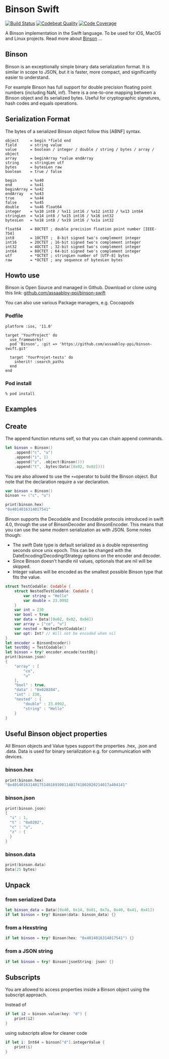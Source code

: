 Binson Swift
============

[![Build Status](https://travis-ci.org/assaabloy-ppi/binson-swift.svg?branch=master)](https://travis-ci.org/assaabloy-ppi/binson-swift)
[![Codebeat Quality](https://codebeat.co/badges/82efe8db-c3e8-4817-b263-032199150179)](https://codebeat.co/projects/github-com-assaabloy-ppi-binson-swift-master)
[![Code Coverage](https://codecov.io/gh/assaabloy-ppi/binson-swift/branch/master/graph/badge.svg)](https://codecov.io/gh/assaabloy-ppi/binson-swift)

A Binson implementation in the Swift language. To be used for iOS, MacOS and Linux projects.
Read more about [Binson](http://binson.org) ...

Binson
------

Binson is an exceptionally simple binary data serialization format. It is similar in scope to JSON,
but it is faster, more compact, and significantly easier to understand.

For example Binson has full support for double precision floating point numbers (including NaN, inf).
There is a one-to-one mapping between a Binson object and its serialized bytes. Useful for cryptographic
signatures, hash codes and equals operations.

Serialization Format
--------------------

The bytes of a serialized Binson object follow this [ABNF] syntax.
```
object     = begin *field end
field      = string value
value      = boolean / integer / double / string / bytes / array / object
array      = beginArray *value endArray
string     = stringLen utf
bytes      = bytesLen raw
boolean    = true / false

begin      = %x40
end        = %x41
beginArray = %x42
endArray   = %x43
true       = %x44
false      = %x45
double     = %x46 float64
integer    = %x10 int8 / %x11 int16 / %x12 int32 / %x13 int64
stringLen  = %x14 int8 / %x15 int16 / %x16 int32
bytesLen   = %x18 int8 / %x19 int16 / %x1a int32

float64    = 8OCTET ; double precision floation point number [IEEE-754]
int8       = 1OCTET ;  8-bit signed two's complement integer
int16      = 2OCTET ; 16-bit signed two's complement integer
int32      = 4OCTET ; 32-bit signed two's complement integer
int64      = 8OCTET ; 64-bit signed two's complement integer
utf        = *OCTET ; stringLen number of [UTF-8] bytes
raw        = *OCTET ; any sequence of bytesLen bytes
```

Howto use
---------

Binson is Open Source and managed in Github. Download or clone using this link:
[github.com/assaabloy-ppi/binson-swift](
https://github.com/assaabloy-ppi/binson-swift.git)

You can also use various Package managers, e.g. Cocoapods
### Podfile

```
platform :ios, '11.0'

target 'YourProject' do
  use_frameworks!
  pod 'Binson', :git => 'https://github.com/assaabloy-ppi/binson-swift.git'

  target 'YourProjet-tests' do
    inherit! :search_paths
  end
end
```

### Pod install
```shell
% pod install
```

Examples
--------

Create
------

The append function returns self, so that you can chain append commands.
```swift
let binson = Binson()
    .append("c", "u")
    .append("i", 1)
    .append("z", .object(Binson()))
    .append("t", .bytes(Data([0x02, 0x02])))
```
You are also allowed to use the `+=`operator to build the Binson object. But note that the declaration require a var declaration.
```swift
var binson = Binson()
binson += ("c", "u")

print(binson.hex)
"0x4014016314017541"
```

Binson supports the Decodable and Encodable protocols introduced in swift 4.0, through the use of BinsonDecoder and BinsonEncoder.
This means that you can use the same modern serialization as with JSON. Some notes though:

* The swift Date type is default serialized as a double representing seconds since unix epoch. This can be changed with the DateEncoding/Decoding/Strategy options on the encoder and decoder.
* Since Binson doesn't handle nil values, optionals that are nil will be skipped.
* Integer values will be encoded as the smallest possible Binson type that fits the value.

```swift
struct TestCodable: Codable {
    struct NestedTestCodable: Codable {
        var string = "Hello"
        var double = 23.0992
    }
    var int = 230
    var bool = true
    var data = Data([0x02, 0x02, 0x04])
    var array = ["co", "u"]
    var nested = NestedTestCodable()
    var opt: Int? // Will not be encoded when nil
}
let encoder = BinsonEncoder()
let testObj = TestCodable()
let binson = try? encoder.encode(testObj)
print(binson.json)
{
    "array" : [
        "co",
        "u"
    ],
    "bool" : true,
    "data" : "0x020204",
    "int" : 230,
    "nested" : {
        "double" : 23.0992,
        "string" : "Hello"
    }
}
```


Useful Binson object properties
-------------------------------

All Binson objects and Value types support the properties .hex, .json and .data. Data is used for binary serialization e.g. for communication with devices.

### binson.hex
```swift
print(binson.hex)
"0x4014016314017514016910011401741802020214017a404141"
```

### binson.json
```swift
print(binson.json)
{
  "i" : 1,
  "t" : "0x0202",
  "c" : "u",
  "z" : {
  }
}
```
### binson.data
```swift
print(binson.data)
Data(25 bytes)
```

Unpack
------

### from serialized Data
```swift
let binson_data = Data([0x40, 0x14, 0x01, 0x7a, 0x40, 0x41, 0x41])
if let binson = try? Binson(data: binson_data) {}
```

### from a Hexstring
```swift
if let binson = try? Binson(hex: "0x4014016314017541") {}
```

### from a JSON string
```swift
if let binson = try? Binson(jsonString: json) {}
```

Subscripts
----------

You are allowed to access properties inside a Binson object using the subscript approach.

Instead of
```swift
if let i2 = binson.value(key: "d") {
    print(i2)
}
```
using subscripts allow for cleaner code
```swift
if let i: Int64 = binson["d"].integerValue {
    print(i)
}
```
